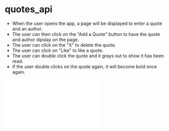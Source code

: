 # quotes_api
- When the user opens the app, a page will be displayed to enter a quote and an author.
- The user can then click on the "Add a Quote" button to have the quote and author dipslay on the page.
- The user can click on the "X" to delete the quote.
- The user can click on "Like" to like a quote.
- The user can double click the quote and it grays out to show it has been read.
- If the user double clicks on the quote again, it will become bold once again.

![frame](wireframe/scan0113.pdf)
